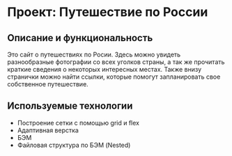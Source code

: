 # Проект: Путешествие по России

## Описание и функциональность

Это сайт о путешествиях по Росии. Здесь можно увидеть разнообразные фотографии со всех уголков страны, а так же прочитать краткие сведения о некоторых интересных местах. Также внизу странички можно найти ссылки, которые помогут запланировать свое собственное путешествие.

## Используемые технологии

- Построение сетки с помощью grid и flex
- Адаптивная верстка
- БЭМ
- Файловая структура по БЭМ (Nested)
